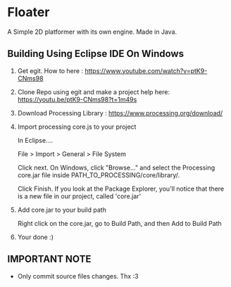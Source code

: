 # Floater
A Simple 2D platformer with its own engine. Made in Java. 
## Building Using Eclipse IDE On Windows

1. Get egit. How to here : https://www.youtube.com/watch?v=ptK9-CNms98

2. Clone Repo using egit and make a project help here: https://youtu.be/ptK9-CNms98?t=1m49s

3. Download Processing Library : https://www.processing.org/download/

4. Import processing core.js to your project

    In  Eclipse....

    File > Import > General > File System

    Click next. On Windows, click "Browse..." and select the Processing core.jar file inside PATH_TO_PROCESSING/core/library/. 
    
    Click Finish. If you look at the Package Explorer, you'll notice that there is a new file in our project, called 'core.jar'
    
5. Add core.jar to your build path
    
    Right click on the core.jar, go to Build Path, and then Add to Build Path

6. Your done :)


## IMPORTANT NOTE
- Only commit source files changes. Thx :3
